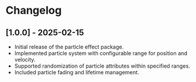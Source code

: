 # Changelog

## [1.0.0] - 2025-02-15
- Initial release of the particle effect package.
- Implemented particle system with configurable range for position and velocity.
- Supported randomization of particle attributes within specified ranges.
- Included particle fading and lifetime management.